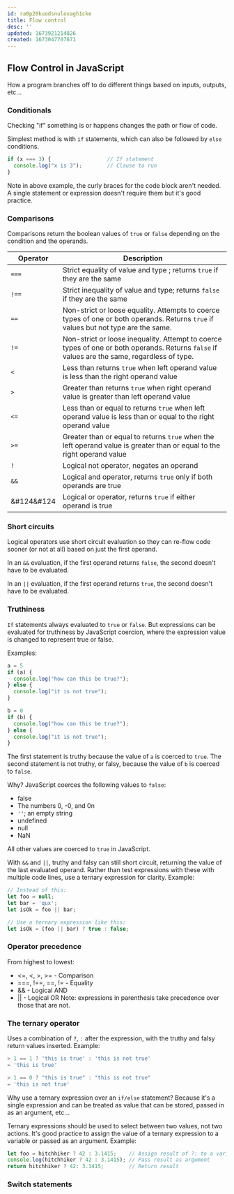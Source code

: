 ```yaml
---
id: ra0p20kuodsnuloxagh1cke
title: Flow control
desc: ''
updated: 1673921214826
created: 1673047707671
---
```

## Flow Control in JavaScript
How a program branches off to do different things based on inputs, outputs, etc...

### Conditionals
Checking "if" something is or happens changes the path or flow of code.

Simplest method is with ```if``` statements, which can also be followed by ```else``` conditions.

```js
if (x === 3) {                  // If statement
  console.log("x is 3");        // Clause to run
}
```
Note in above example, the curly braces for the code block aren't needed. A single statement or expression doesn't require them but it's good practice.

### Comparisons
Comparisons return the boolean values of ```true``` or ```false``` depending on the condition and the operands.

| Operator | Description
|---|---|
|```===```| Strict equality of value and type ; returns ```true``` if they are the same |
|```!==```| Strict inequality of value and type; returns ```false``` if they are the same|
| ```==``` | Non-strict or loose equality. Attempts to coerce types of one or both operands. Returns ```true``` if values but not type are the same.|
|```!=```| Non-strict or loose inequality. Attempt to coerce types of one or both operands. Returns ```false``` if values are the same, regardless of type.|
| ```<``` | Less than returns ```true``` when left operand value is less than the right operand value|
|```>``` | Greater than returns ```true``` when right operand value is greater than left operand value|
|```<=``` | Less than or equal to returns ```true``` when left operand value is less than or equal to the right operand value|
|```>=```| Greater than or equal to returns ```true``` when the left operand value is greater than or equal to the right operand value|
| ```!```| Logical not operator, negates an operand|
|```&&```| Logical and operator, returns ```true``` only if both operands are true|
|&#124&#124| Logical or operator, returns ```true``` if either operand is true|


### Short circuits
Logical operators use short circuit evaluation so they can re-flow code sooner (or not at all) based on just the first operand.

In an ```&&``` evaluation, if the first operand returns ```false```, the second doesn't have to be evaluated.

In an ```||``` evaluation, if the first operand returns ```true```, the second doesn't have to be evaluated.

### Truthiness
```If``` statements always evaluated to ```true``` or ```false```. But expressions can be evaluated for truthiness by JavaScript coercion, where the expression value is changed to represent true or false.

Examples: 
```js
a = 5
if (a) {
  console.log("how can this be true?");
} else {
  console.log("it is not true");
}

b = 0
if (b) {
  console.log("how can this be true?");
} else {
  console.log("it is not true");
}
```
The first statement is truthy because the value of ```a``` is coerced to ```true```.
The second statement is not truthy, or falsy, because the value of ```b``` is coerced to ```false```.

Why? JavaScript coerces the following values to ```false```:
- false
- The numbers 0, -0, and 0n
- ```''```; an empty string
- undefined
- null
- NaN

All other values are coerced to ```true``` in JavaScript.

With ```&&``` and ```||```, truthy and falsy can still short circuit, returning the value of the last evaluated operand.
Rather than test expressions with these with multiple code lines, use a ternary expression for clarity.
Example:
```js
// Instead of this:
let foo = null;
let bar = 'qux';
let isOk = foo || bar;

// Use a ternary expression like this:
let isOk = (foo || bar) ? true : false;
```

### Operator precedence
From highest to lowest: 
- <=, <, >, >= - Comparison
- ===, !==, ==, != - Equality
- && - Logical AND
- || - Logical OR
Note: expressions in parenthesis take precedence over those that are not.

### The ternary operator
Uses a combination of ```?```, ```:``` after the expression, with the truthy and falsy return values inserted.
Example:
```js
> 1 == 1 ? 'this is true' : 'this is not true'
= 'this is true'

> 1 == 0 ? "this is true" : "this is not true"
= 'this is not true'
```
Why use a ternary expression over an ```if/else``` statement? Because it's a single expression and can be treated as value that can be stored, passed in as an argument, etc...

Ternary expressions should be used to select between two values, not two actions. It's good practice to assign the value of a ternary expression to a variable or passed as an argument.
Example:
```js
let foo = hitchhiker ? 42 : 3.1415;    // Assign result of ?: to a variable
console.log(hitchhiker ? 42 : 3.1415); // Pass result as argument
return hitchhiker ? 42: 3.1415;        // Return result
```

### Switch statements


